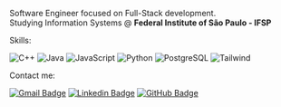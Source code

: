 <!---
<img alt="Stats" height="150em" src="https://github-readme-stats.vercel.app/api?username=grigolin&show_icons=true&theme=prussian&hide=contribs" align="right">
--->
<p> 
  Software Engineer focused on Full-Stack development.<br>
  Studying Information Systems @ <strong>Federal Institute of São Paulo - IFSP</strong><br>
</p>

<p>
  Skills:
  
  ![C++](https://img.shields.io/badge/-C++-333333?style=flat&logo=C%2B%2B&logoColor=00599C)
  ![Java](https://img.shields.io/badge/-Java-333333?style=flat&logo=openjdk&logoColor=red)
  ![JavaScript](https://img.shields.io/badge/-JavaScript-333333?style=flat&logo=javascript)
  ![Python](https://img.shields.io/badge/-Python-333333?style=flat&logo=python)
  ![PostgreSQL](https://img.shields.io/badge/-PostgreSQL-333333?style=flat&logo=PostgreSQL)
  ![Tailwind](https://img.shields.io/badge/-Tailwind-333333?style=flat&logo=TailwindCSS)
</p>

<p>
  Contact me:
</p>

<p>

  [![Gmail Badge](https://img.shields.io/badge/Gmail-D14836?style=for-the-badge&logo=gmail&logoColor=white&style=flat-square&link=mailto:guigrigolin@gmail.com)](mailto:guigrigolin@gmail.com)
[![Linkedin Badge](https://img.shields.io/badge/-Linkedin-blue?style=flat-square&logo=Linkedin&logoColor=white&link=https://www.linkedin.com/in/guilhermegrigolin/)](https://www.linkedin.com/in/guilhermegrigolin/)
[![GitHub Badge](https://img.shields.io/github/followers/grigolin?label=Github&style=social)](https://github.com/grigolin/)
</p>  
